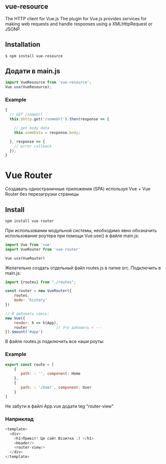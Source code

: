 ## vue-resource
The HTTP client for Vue.js
The plugin for Vue.js provides services for making web requests and handle responses using a XMLHttpRequest or JSONP.

## Installation

`$ npm install vue-resource`

## Додати в main.js

```js
import VueResource from 'vue-resource';
Vue.use(VueResource);
```

### Example
```js
{
  // GET /someUrl
  this.$http.get('/someUrl').then(response => {

    // get body data
    this.someData = response.body;

  }, response => {
    // error callback
  });
}
```

# Vue Router

Создавать одностраничные приложения (SPA) используя Vue + Vue Router без перезагрузки страницы

## Install

```js
npm install vue-router
```
При использовании модульной системы, необходимо явно обозначить использование роутера при помощи Vue.use() в файле main.js: 
```js
import Vue from 'vue'
import VueRouter from 'vue-router'

Vue.use(VueRouter)
```
Желательно создать отдельный файл routes.js в папке src. Подключить в main.js:

```js
import {routes} from "./routes";

const router = new VueRouter({
    routes,
    mode: 'history'
})

// И добавить сдесь:
new Vue({
    render: h => h(App),
    router             // Это добавить < ---
}).$mount('#app') 
```
 
В файле routes.js подключить все наши роуты:

### Example
```js
export const route = [
    {
       path: : '', component: Home        
    },
    {
       path: : '/User', component: User        
    }
]
```

Не забути в файлі App.vue додати teg "router-view"
### Наприклад
```js
<template>
  <div>
    <h1>Привіт! Це сайт Візитка :) </h1>
    <Header/>
    <router-view/>
  </div>
</template>
```